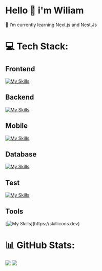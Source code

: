 # Hello 👋 i'm Wiliam

🌱 I’m currently learning Next.js and Nest.Js<br>

# 💻 Tech Stack:

 ## Frontend

[![My Skills](https://skillicons.dev/icons?i=js,html,css,sass,styledcomponents,tailwind,ts,react,next,redux,threejs )](https://skillicons.dev)

 ## Backend
 [![My Skills](https://skillicons.dev/icons?i=nodejs,express,nest,prisma,sequelize)](https://skillicons.dev)

 ## Mobile
 [![My Skills](https://skillicons.dev/icons?i=react,flutter)](https://skillicons.dev)

 ## Database
 [![My Skills](https://skillicons.dev/icons?i=sqlite,mysql,mongodb,postgres)](https://skillicons.dev)
 
 ## Test
 [![My Skills](https://skillicons.dev/icons?i=jest)](https://skillicons.dev)
 
 ## Tools
  [![My Skills](https://skillicons.dev/icons?i=vercel,netlify,git,postman,github,)](https://skillicons.dev)


# 📊 GitHub Stats:

![](https://github-readme-stats.vercel.app/api?username=wiliammelo01&theme=blue-green&hide_border=false&include_all_commits=false&count_private=false)
![](https://github-readme-stats.vercel.app/api/top-langs/?username=wiliammelo01&theme=blue-green&hide_border=false&include_all_commits=false&count_private=false&layout=compact)


<!-- Proudly created with GPRM ( https://gprm.itsvg.in ) -->

